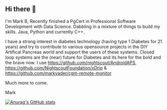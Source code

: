 ## Hi there 👋

I'm Mark B, Recently finished a PgCert in Professional Software Development with Data Science. Dabbling in a mixture of things to build my skills. Java, Python and currently C++.

I have a strong interest in diabetes technology (having type 1 Diabetes for 21 years) and try to contribute to various opensource projects in the DIY Artifical Pancreas world and support the users of these systems.  Closed loop systems are the (near) future for Diabetes and its here for the bold and the brave now. I use https://github.com/nightscout/AndroidAPS, https://github.com/NightscoutFoundation/xDrip & https://github.com/markvader/cgm-remote-monitor


Much more to come.

Mark

[![Anurag's GitHub stats](https://github-readme-stats.vercel.app/api?username=markvader&count_private=true&show_icons=true)](https://github.com/markvader)
